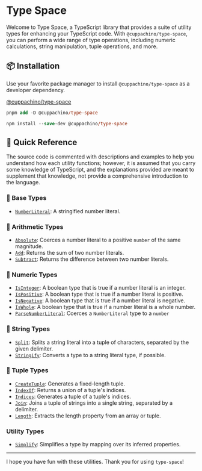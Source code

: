 # Type Space

Welcome to Type Space, a TypeScript library that provides a suite of utility types for enhancing your TypeScript code. With `@cuppachino/type-space`, you can perform a wide range of type operations, including numeric calculations, string manipulation, tuple operations, and more.

## 📦 Installation

Use your favorite package manager to install `@cuppachino/type-space` as a developer dependency.

[@cuppachino/type-space](https://www.npmjs.com/package/@cuppachino/type-space)

```ps
pnpm add -D @cuppachino/type-space
```

```ps
npm install --save-dev @cuppachino/type-space
```

## 🔎 Quick Reference

The source code is commented with descriptions and examples to help you
understand how each utility functions; however, it is assumed that you carry
some knowledge of TypeScript, and the explanations provided are meant to
supplement that knowledge, not provide a comprehensive introduction to the
language.

### 🍎 Base Types

- [`NumberLiteral`](src/number-literal.ts): A stringified number literal.

### 🧮 Arithmetic Types

- [`Absolute`](src/math/absolute.ts): Coerces a number literal to a positive `number` of the same magnitude.
- [`Add`](src/math/add.ts): Returns the sum of two number literals.
- [`Subtract`](src/math/subtract.ts): Returns the difference between two number literals.

### 🔢 Numeric Types

- [`IsInteger`](src/math/is-integer.ts): A boolean type that is true if a number literal is an integer.
- [`IsPositive`](src/math/is-positive.ts): A boolean type that is true if a number literal is positive.
- [`IsNegative`](src/math/is-negative.ts): A boolean type that is true if a number literal is negative.
- [`IsWhole`](src/math/is-whole.ts): A boolean type that is true if a number literal is a whole number.
- [`ParseNumberLiteral`](src/parse-number-literal.ts): Coerces a `NumberLiteral` type to a `number`

### 💭 String Types

- [`Split`](src/split.ts): Splits a string literal into a tuple of characters, separated by the given delimiter.
- [`Stringify`](src/stringify.ts): Converts a type to a string literal type, if possible.

### 📜 Tuple Types

- [`CreateTuple`](src/create-tuple.ts): Generates a fixed-length tuple.
- [`IndexOf`](src/index-of.ts): Returns a union of a tuple's indices.
- [`Indices`](src/indices.ts): Generates a tuple of a tuple's indices.
- [`Join`](src/join.ts): Joins a tuple of strings into a single string, separated by a delimiter.
- [`Length`](src/length.ts): Extracts the length property from an array or tuple.

### Utility Types

- [`Simplify`](src/simplify.ts): Simplifies a type by mapping over its inferred properties.

---

I hope you have fun with these utilities. Thank you for using `type-space`!
